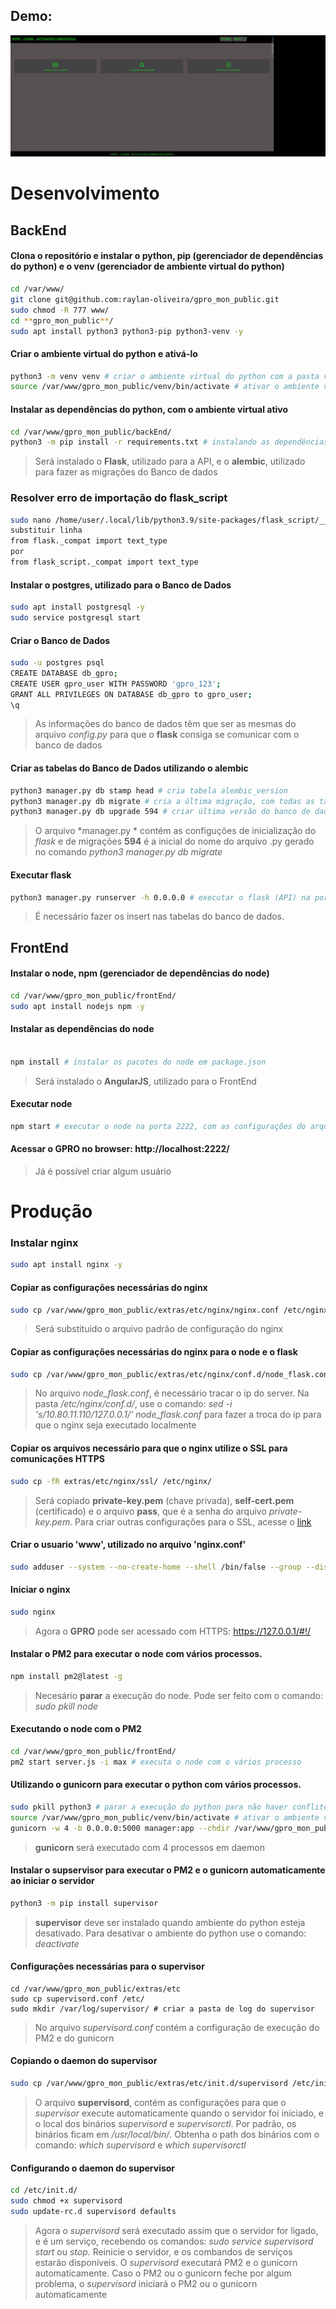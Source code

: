 ## Demo:
![Demon](https://raw.githubusercontent.com/raylan-oliveira/gpro_mon_public/main/gpro_mon.gif)

# Desenvolvimento
## BackEnd
#### Clona o repositório e instalar o python, pip (gerenciador de dependências do python) e o venv (gerenciador de ambiente virtual do python)

```sh
cd /var/www/
git clone git@github.com:raylan-oliveira/gpro_mon_public.git
sudo chmod -R 777 www/
cd **gpro_mon_public**/
sudo apt install python3 python3-pip python3-venv -y
```

#### Criar o ambiente virtual do python e ativá-lo
```sh
python3 -m venv venv # criar o ambiente virtual do python com a pasta venv
source /var/www/gpro_mon_public/venv/bin/activate # ativar o ambiente virtual do python
```

#### Instalar as dependências do python, com o ambiente virtual ativo
```sh
cd /var/www/gpro_mon_public/backEnd/
python3 -m pip install -r requirements.txt # instalando as dependências do python em requirements.txt
```
> Será instalado o **Flask**, utilizado para a API, e o **alembic**, utilizado para fazer as migrações do Banco de dados

### Resolver erro de importação do flask_script
````sh
sudo nano /home/user/.local/lib/python3.9/site-packages/flask_script/__init__.py
substituir linha
from flask._compat import text_type
por
from flask_script._compat import text_type
````
#### Instalar o postgres, utilizado para o Banco de Dados
```sh
sudo apt install postgresql -y
sudo service postgresql start
```
#### Criar o Banco de Dados
```sh
sudo -u postgres psql
CREATE DATABASE db_gpro;
CREATE USER gpro_user WITH PASSWORD 'gpro_123';
GRANT ALL PRIVILEGES ON DATABASE db_gpro to gpro_user;
\q
```
> As informações do banco de dados têm que ser as mesmas do arquivo *config.py* para que o **flask** consiga se comunicar com o banco de dados

#### Criar as tabelas do Banco de Dados utilizando o alembic
```sh
python3 manager.py db stamp head # cria tabela alembic_version
python3 manager.py db migrate # cria a última migração, com todas as tabelas. vai criar um arquivo .py, que será utilizado para fazer o upgrade
python3 manager.py db upgrade 594 # criar última versão do banco de dados, utilizando o nome do arquivo .py ou somente as iniciais do nome do arquivo .py. 
```
> O arquivo *manager.py * contém as configuções de inicialização do *flask* e de migrações
> **594** é a inicial do nome do arquivo .py gerado no comando *python3 manager.py db migrate*

#### Executar flask
```sh
python3 manager.py runserver -h 0.0.0.0 # executar o flask (API) na porta 5000, com as configurações do arquivo config.py
```
> É necessário fazer os insert nas tabelas do banco de dados.

## FrontEnd
#### Instalar o node, npm (gerenciador de dependências do node)
```sh
cd /var/www/gpro_mon_public/frontEnd/
sudo apt install nodejs npm -y
```

#### Instalar as dependências do node
```sh

npm install # instalar os pacotes do node em package.json
````
> Será instalado o **AngularJS**, utilizado para o FrontEnd


#### Executar node
```sh
npm start # executar o node na porta 2222, com as configurações do arquivo server.js
```

#### Acessar o **GPRO** no browser: http://localhost:2222/

> Já é possível criar algum usuário

# Produção
### Instalar nginx
```sh
sudo apt install nginx -y
```
#### Copiar as configurações necessárias do nginx
```sh
sudo cp /var/www/gpro_mon_public/extras/etc/nginx/nginx.conf /etc/nginx/
```
> Será substituido o arquivo padrão de configuração do nginx

#### Copiar as configurações necessárias do nginx para o node e o flask
```sh
sudo cp /var/www/gpro_mon_public/extras/etc/nginx/conf.d/node_flask.conf /etc/nginx/conf.d/
```
> No arquivo *node_flask.conf*, é necessário tracar o ip do server. Na pasta */etc/nginx/conf.d/*, use o comando: *sed -i 's/10.80.11.110/127.0.0.1/' node_flask.conf* para fazer a troca do ip para que o nginx seja executado localmente

#### Copiar os arquivos necessário para que o nginx utilize o SSL para comunicações HTTPS
```sh
sudo cp -fR extras/etc/nginx/ssl/ /etc/nginx/
```
> Será copiado **private-key.pem** (chave privada), **self-cert.pem** (certificado) e o arquivo **pass**, que é a senha do arquivo *private-key.pem*. Para criar outras configurações para o SSL, acesse o [link](https://docs.nginx.com/nginx/deployment-guides/load-balance-third-party/node-js/#configuring-an-ssltls-certificate-for-client-traffic)

#### Criar o usuario 'www', utilizado no arquivo 'nginx.conf'
```sh
sudo adduser --system --no-create-home --shell /bin/false --group --disabled-login www
```
#### Iniciar o nginx
```sh
sudo nginx
```
> Agora o **GPRO** pode ser acessado com HTTPS: https://127.0.0.1/#!/

#### Instalar o PM2 para executar o node com vários processos.
```sh
npm install pm2@latest -g
```
> Necesário **parar** a execução do node. Pode ser feito com o comando: *sudo pkill node*

#### Executando o node com o PM2
```sh
cd /var/www/gpro_mon_public/frontEnd/
pm2 start server.js -i max # executa o node com o vários processo
```

#### Utilizando o gunicorn para executar o python com vários processos.
```sh
sudo pkill python3 # parar a execução do python para não haver conflito com o gunicorn
source /var/www/gpro_mon_public/venv/bin/activate # ativar o ambiente virtual do python
gunicorn -w 4 -b 0.0.0.0:5000 manager:app --chdir /var/www/gpro_mon_public/backEnd/ --daemon
```
> **gunicorn** será executado com 4 processos em daemon

#### Instalar o supservisor para executar o PM2 e o gunicorn automaticamente ao iniciar o servidor
```sh
python3 -m pip install supervisor
```
> **supervisor** deve ser instalado quando ambiente do python esteja desativado. Para desativar o ambiente do python use o comando: *deactivate*

#### Configurações necessárias para o supervisor
```
cd /var/www/gpro_mon_public/extras/etc
sudo cp supervisord.conf /etc/
sudo mkdir /var/log/supervisor/ # criar a pasta de log do supervisor
```
> No arquivo *supervisord.conf* contém a configuração de execução do PM2 e do gunicorn

#### Copiando o daemon do supervisor
```sh
sudo cp /var/www/gpro_mon_public/extras/etc/init.d/supervisord /etc/init.d/
```
> O arquivo **supervisord**, contém as configurações para que o *supervisor* execute automaticamente quando o servidor foi iniciado, e o local dos binários *supervisord* e *supervisorctl*. Por padrão, os binários ficam em */usr/local/bin/*. Obtenha o path dos binários com o comando:  *which supervisord* e *which supervisorctl*

#### Configurando o daemon do supervisor
```sh
cd /etc/init.d/
sudo chmod +x supervisord
sudo update-rc.d supervisord defaults
```
> Agora o *supervisord* será executado assim que o servidor for ligado, e é um serviço, recebendo os comandos: *sudo service supervisord start* ou *stop*. Reinicie o servidor, e os combandos de serviços estarão disponíveis. O *supervisord* executará PM2 e o gunicorn automaticamente. Caso o PM2 ou o gunicorn feche por algum problema, o *supervisord* iniciará o PM2 ou o gunicorn automaticamente
